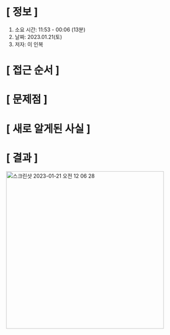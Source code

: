 # **[ 정보 ]**
1. 소요 시간: 11:53 - 00:06 (13분)
2. 날짜: 2023.01.21(토)
3. 저자: 이 인복

# **[ 접근 순서 ]**

# **[ 문제점 ]**

# **[ 새로 알게된 사실 ]**

# **[ 결과 ]**
<img width="427" alt="스크린샷 2023-01-21 오전 12 06 28" src="https://user-images.githubusercontent.com/59809278/213731882-ad2770b7-6b27-45af-b8ac-458ec3e2fe53.png">



         
